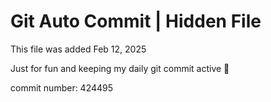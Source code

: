 # Git Auto Commit | Hidden File

This file was added Feb 12, 2025

Just for fun and keeping my daily git commit active 🤪

commit number: 424495
